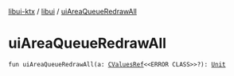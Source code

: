 [libui-ktx](../index.md) / [libui](index.md) / [uiAreaQueueRedrawAll](./ui-area-queue-redraw-all.md)

# uiAreaQueueRedrawAll

`fun uiAreaQueueRedrawAll(a: `[`CValuesRef`](../kotlinx.cinterop/-c-values-ref/index.md)`<<ERROR CLASS>>?): `[`Unit`](https://kotlinlang.org/api/latest/jvm/stdlib/kotlin/-unit/index.html)